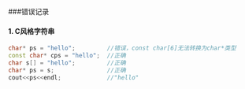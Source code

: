 ###错误记录

#### 1. C风格字符串

```C++
char* ps = "hello";         //错误，const char[6]无法转换为char*类型
const char* cps = "hello";  //正确
char s[] = "hello";         //正确
char* ps = s;               //正确
cout<<ps<<endl;             //"hello"
```


